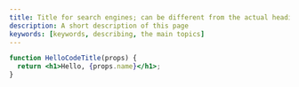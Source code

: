 ```yaml
---
title: Title for search engines; can be different from the actual heading
description: A short description of this page
keywords: [keywords, describing, the main topics]
---
```


```jsx title="/src/components/HelloCodeTitle.js"
function HelloCodeTitle(props) {
  return <h1>Hello, {props.name}</h1>;
}
```